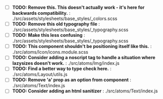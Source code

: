 - [ ] **TODO: Remove this. This doesn't actually work - it's here for backwards compatibility.** : ./src/assets/stylesheets/base_styles/_colors.scss
- [ ] **TODO: Remove this old typography file** : ./src/assets/stylesheets/base_styles/_typography.scss
- [ ] **TODO: Make this less confusing** : ./src/assets/stylesheets/base_styles/_typography.scss
- [ ] **TODO: This component shouldn't be positioning itself like this.** : ./src/atoms/Icon/icons.module.scss
- [ ] **TODO: Consider adding a noscript tag to handle a situation where lazysizes doesn't work.** : ./src/atoms/Img/index.js
- [ ] **TODO: Find a better way to type check here.** : ./src/atoms/Layout/utils.js
- [ ] **TODO: Remove 'a' prop as an option from component** : ./src/atoms/Text/index.js
- [ ] **TODO: Consider adding an html sanitizer** : ./src/atoms/Text/index.js
